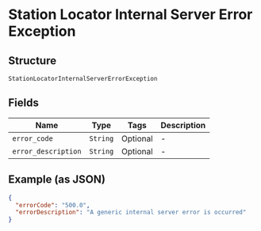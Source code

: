 
# Station Locator Internal Server Error Exception

## Structure

`StationLocatorInternalServerErrorException`

## Fields

| Name | Type | Tags | Description |
|  --- | --- | --- | --- |
| `error_code` | `String` | Optional | - |
| `error_description` | `String` | Optional | - |

## Example (as JSON)

```json
{
  "errorCode": "500.0",
  "errorDescription": "A generic internal server error is occurred"
}
```

